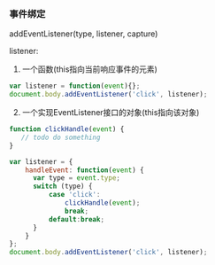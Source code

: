 ### 事件绑定
addEventListener(type, listener, capture)

listener:

1. 一个函数(this指向当前响应事件的元素)
```javascript
var listener = function(event){};
document.body.addEventListener('click', listener);
```

2. 一个实现EventListener接口的对象(this指向该对象)
```javascript
function clickHandle(event) {
   // todo do something
}

var listener = {
    handleEvent: function(event) {
      var type = event.type;
      switch (type) {
          case 'click': 
              clickHandle(event);
              break;
          default:break;
      }
    }
};
document.body.addEventListener('click', listener);
```

    
